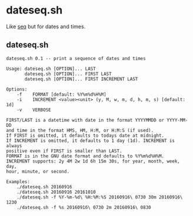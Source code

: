 # dateseq.sh

Like [seq](https://en.wikipedia.org/wiki/Seq_(Unix)) but for dates and times.

## dateseq.sh

    dateseq.sh 0.1 -- print a sequence of dates and times

    Usage: dateseq.sh [OPTION]... LAST
           dateseq.sh [OPTION]... FIRST LAST
           dateseq.sh [OPTION]... FIRST INCREMENT LAST

    Options:
        -f    FORMAT [default: %Y%m%d%H%M]
        -i    INCREMENT <value><unit> (y, M, w, m, d, h, m, s) [default: 1d]
        -v    VERBOSE

    FIRST/LAST is a datetime with date in the format YYYYMMDD or YYYY-MM-DD
    and time in the format HMS, HM, H:M, or H:M:S (if used).
    If FIRST is omitted, it defaults to todays date at midnight.
    If INCREMENT is omitted, it defaults to 1 day (1d). INCREMENT is always
    positive even if FIRST is smaller than LAST.
    FORMAT is in the GNU date format and defaults to %Y%m%d%H%M.
    INCREMENT supports: 2y 4M 2w 1d 6h 15m 30s, for year, month, week, day,
    hour, minute, or second.

    Examples:
        ./dateseq.sh 20160916
        ./dateseq.sh 20160916 20161010
        ./dateseq.sh -f %Y-%m-%d\ %H:%M:%S 20160916\ 0730 30m 20160916\ 1230
        ./dateseq.sh -f %s 20160916\ 0730 2m 20160916\ 0830

